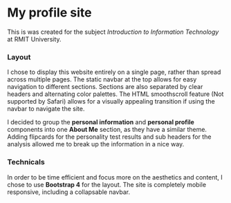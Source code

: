 # My profile site

This is was created for the subject *Introduction to Information Technology* at RMIT University.

### Layout

I chose to display this website entirely on a single page, rather than spread across multiple pages.
The static navbar at the top allows for easy navigation to different sections.
Sections are also separated by clear headers and alternating color palettes.
The HTML smoothscroll feature (Not supported by Safari) allows for a visually appealing transition if using the navbar to navigate the site.

I decided to group the **personal information** and **personal profile** components into one **About Me** section, as they have a similar theme.
Adding flipcards for the personality test results and sub headers for the analysis allowed me to break up the information in a nice way.

### Technicals

In order to be time efficient and focus more on the aesthetics and content, I chose to use **Bootstrap 4** for the layout. The site is completely mobile responsive, including a collapsable navbar.
